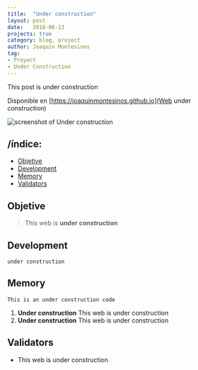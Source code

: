 ```yaml
---
title:  "Under construction"
layout: post
date:   2018-06-13
projects: true
category: blog, project
author: Joaquin Montesinos
tag:
- Proyect
- Under Construction
---
```


This post is under construction

Disponible en [https://joaquinmontesinos.github.io](Web under construction)  

![screenshot of Under construction]({{site.baseurl}}/assets/images/posts/underconstruction.png)

## /índice:
- [Objetive](#Objetive)
- [Development](#Development)
- [Memory](#Memory)
- [Validators](#Validators)

## Objetive

> This web is **under construction**  

## Development

 `under construction` 

## Memory

```
This is an under construction code
```
 
1. **Under construction**
This web is under construction
2. **Under construction**
This web is under construction


## Validators

- This web is under construction
